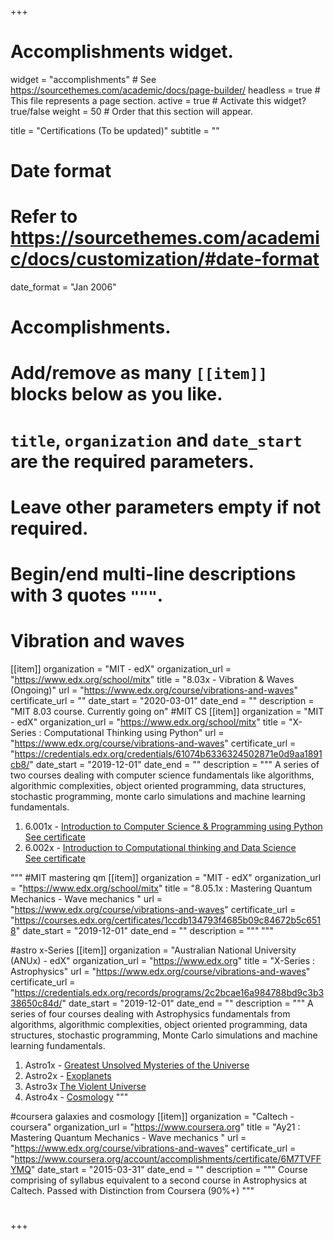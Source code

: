 +++
# Accomplishments widget.
widget = "accomplishments"  # See https://sourcethemes.com/academic/docs/page-builder/
headless = true  # This file represents a page section.
active = true  # Activate this widget? true/false
weight = 50  # Order that this section will appear.

title = "Certifications (To be updated)"
subtitle = ""

# Date format
#   Refer to https://sourcethemes.com/academic/docs/customization/#date-format
date_format = "Jan 2006"

# Accomplishments.
#   Add/remove as many `[[item]]` blocks below as you like.
#   `title`, `organization` and `date_start` are the required parameters.
#   Leave other parameters empty if not required.
#   Begin/end multi-line descriptions with 3 quotes `"""`.

# Vibration and waves
[[item]]
  organization = "MIT - edX"
  organization_url = "https://www.edx.org/school/mitx"
  title = "8.03x - Vibration & Waves (Ongoing)"
  url = "https://www.edx.org/course/vibrations-and-waves"
  certificate_url = ""
  date_start = "2020-03-01"
  date_end = ""
  description = "MIT 8.03 course. Currently going on"
#MIT CS
[[item]]
  organization = "MIT - edX"
  organization_url = "https://www.edx.org/school/mitx"
  title = "X-Series : Computational Thinking using Python"
  url = "https://www.edx.org/course/vibrations-and-waves"
  certificate_url = "https://credentials.edx.org/credentials/61074b6336324502871e0d9aa1891cb8/"
  date_start = "2019-12-01"
  date_end = ""
  description = """  A series of two courses dealing with computer science fundamentals like algorithms, algorithmic complexities, object oriented programming, data structures, stochastic programming, monte carlo simulations and machine learning fundamentals.<br>
1. 6.001x - [Introduction to Computer Science & Programming using  Python](https://www.edx.org/course/introduction-to-computer-science-and-programming-7)<br> [See certificate]()
2. 6.002x - [Introduction to Computational thinking and Data Science]() <br>
  [See certificate](https://courses.edx.org/certificates/d4b4011fa5e84f9abbcad792d5bb8e9a)

  """
#MIT mastering qm
[[item]]
  organization = "MIT - edX"
  organization_url = "https://www.edx.org/school/mitx"
  title = "8.05.1x : Mastering Quantum Mechanics - Wave mechanics "
  url = "https://www.edx.org/course/vibrations-and-waves"
  certificate_url = "https://courses.edx.org/certificates/1ccdb134793f4685b09c84672b5c6518"
  date_start = "2019-12-01"
  date_end = ""
  description = """  """

#astro x-Series
[[item]]
  organization = "Australian National University (ANUx) - edX"
  organization_url = "https://www.edx.org"
  title = "X-Series : Astrophysics"
  url = "https://www.edx.org/course/vibrations-and-waves"
  certificate_url = "https://credentials.edx.org/records/programs/2c2bcae16a984788bd9c3b338650c84d/"
  date_start = "2019-12-01"
  date_end = ""
  description = """  A series of four courses dealing with Astrophysics fundamentals from algorithms, algorithmic complexities, object oriented programming, data structures, stochastic programming,  Monte Carlo simulations and machine learning fundamentals.<br>
1. Astro1x - [Greatest Unsolved Mysteries of the Universe](https://s3.amazonaws.com/verify.edx.org/downloads/ebb5809833db4659ae2a7c37a5eca882/Certificate.pdf)
2. Astro2x - [Exoplanets](https://s3.amazonaws.com/verify.edx.org/downloads/0f0bd31014234c9c9c5287e5f1c04223/Certificate.pdf)
3. Astro3x [The Violent Universe](https://s3.amazonaws.com/verify.edx.org/downloads/f515099ad29244d186757e85a1a6aaae/Certificate.pdf)
4. Astro4x - [Cosmology](https://s3.amazonaws.com/verify.edx.org/downloads/b35bff5eaf0b4474990d6102830281e5/Certificate.pdf)
  """



#coursera galaxies and cosmology
[[item]]
  organization = "Caltech - coursera"
  organization_url = "https://www.coursera.org"
  title = "Ay21 : Mastering Quantum Mechanics - Wave mechanics "
  url = "https://www.edx.org/course/vibrations-and-waves"
  certificate_url = "https://www.coursera.org/account/accomplishments/certificate/6M7TVFFYMQ"
  date_start = "2015-03-31"
  date_end = ""
  description = """ Course comprising of syllabus equivalent to a second course in Astrophysics at Caltech. Passed
with Distinction from Coursera (90%+)  """

#


+++
